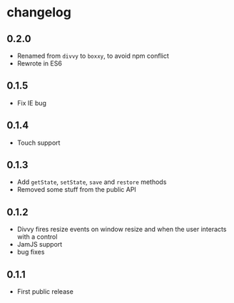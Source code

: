 # changelog

## 0.2.0

* Renamed from `divvy` to `boxxy`, to avoid npm conflict
* Rewrote in ES6

## 0.1.5

* Fix IE bug

## 0.1.4

* Touch support

## 0.1.3

* Add `getState`, `setState`, `save` and `restore` methods
* Removed some stuff from the public API

## 0.1.2

* Divvy fires resize events on window resize and when the user interacts with a control
* JamJS support
* bug fixes

## 0.1.1

* First public release
